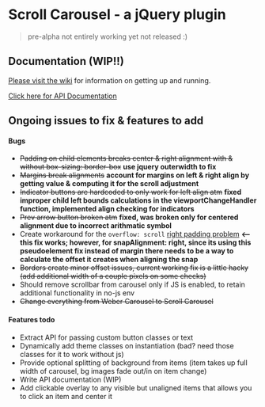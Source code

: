 # Scroll Carousel - a jQuery plugin
> pre-alpha not entirely working yet not released :)

## Documentation (WIP!!)
[Please visit the wiki](https://github.com/webermn15/scrollcarousel/wiki) for information on getting up and running. 

[Click here for API Documentation](https://github.com/webermn15/scrollcarousel/wiki/API-Documentation)

Ongoing issues to fix & features to add
-------
#### Bugs
* ~~Padding on child elements breaks center & right alignment with & without box-sizing: border-box~~ 
**use jquery outerwidth to fix**
* ~~Margins break alignments~~ 
**account for margins on left & right align by getting value & computing it for the scroll adjustment**
* ~~Indicator buttons are hardcoded to only work for left align atm~~ 
**fixed improper child left bounds calculations in the viewportChangeHandler function, implemented align checking for indicators**
* ~~Prev arrow button broken atm~~ **fixed, was broken only for centered alignment due to incorrect arithmatic symbol**
* Create workaround for the `overflow: scroll` [right padding problem](https://blog.alexandergottlieb.com/overflow-scroll-and-the-right-padding-problem-a-css-only-solution-6d442915b3f4) 
**<-- this fix works; however, for snapAlignment: right, since its using this pseudoelement fix instead of margin there needs to be a way to calculate the offset it creates when aligning the snap**
* ~~Borders create minor offset issues, current working fix is a little hacky (add additional width of a couple pixels on some checks)~~
* Should remove scrollbar from carousel only if JS is enabled, to retain additional functionality in no-js env
* ~~Change everything from Weber Carousel to Scroll Carousel~~

#### Features todo
* Extract API for passing custom button classes or text
* Dynamically add theme classes on instantiation (bad? need those classes for it to work without js)
* Provide optional splitting of background from items (item takes up full width of carousel, bg images fade out/in on item change)
* Write API documentation (WIP)
* Add clickable overlay to any visible but unaligned items that allows you to click an item and center it
